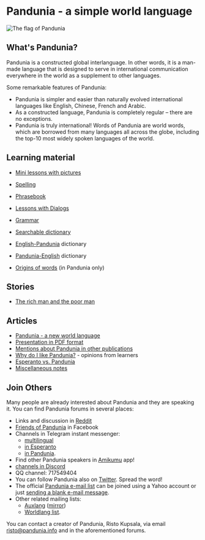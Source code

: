 Pandunia - a simple world language
==================================

![](http://www.pandunia.info/bandir/bandir.png "The flag of Pandunia")

## What's Pandunia?

Pandunia is a constructed global interlanguage. In other words, it is a
man-made language that is designed to serve in international communication
everywhere in the world as a supplement to other languages.

Some remarkable features of Pandunia:

- Pandunia is simpler and easier than naturally evolved international languages
  like English, Chinese, French and Arabic.
- As a constructed language, Pandunia is completely regular – there are no
  exceptions.
- Pandunia is truly international! Words of Pandunia are world words, which are
  borrowed from many languages all across the globe, including the top-10 most
  widely spoken languages of the world.

## Learning material

- [Mini lessons with pictures](http://www.pandunia.info/pandunia/mini_darse.html)
- [Spelling](abc.md)
- [Phrasebook](fraze.md)
- [Lessons with Dialogs](darse.md)
- [Grammar](kanun.md)

- [Searchable dictionary](tiddly.html)
- [English-Pandunia](engli-pandunia.md) dictionary
- [Pandunia-English](pandunia-engli.md) dictionary
- [Origins of words](../pandunia/loge_asle.md) (in Pandunia only)

## Stories

- [The rich man and the poor man](rici_man_i_miskin_man.md)

## Articles

- [Pandunia - a new world language](dunia_bax.md)
- [Presentation in PDF format](Pandunia-presentation.pdf)
- [Mentions about Pandunia in other publications](makal_tema_pandunia.md)
- [Why do I like Pandunia?](http://www.pandunia.info/makal/Why_do_I_like_Pandunia.pdf) - opinions from learners
- [Esperanto vs. Pandunia](esperanti_i_pandunia.md)
- [Miscellaneous notes](note.md)

## Join Others

Many people are already interested about Pandunia and they are speaking it. You can find Pandunia forums in several places:

- Links and discussion in [Reddit](https://www.reddit.com/r/pandunia/)
- [Friends of Pandunia](http://www.facebook.com/groups/pandunia) in Facebook
- Channels in Telegram instant messenger:
    * [multilingual](https://t.me/joinchat/AAAAAEPVsifmS6xRLAlxVA)
    * [in Esperanto](https://pandunia.telegramo.org/)
    * [in Pandunia](https://t.me/joinchat/AAAAAENlKqzlMtGkrmf5rg).
- Find other Pandunia speakers in [Amikumu](https://amikumu.com/) app!
- [channels in Discord](https://discord.gg/FWavWeG)
- QQ channel: 717549404
- You can follow Pandunia also on [Twitter](https://twitter.com/pandunia_).
  Spread the word!
- The official [Pandunia e-mail
  list](https://groups.yahoo.com/neo/groups/pandunia/info) can be joined using
  a Yahoo account or just [sending a blank e-mail
  message](mailto:pandunia-subscribe@yahoogroups.com).
- Other related mailing lists:
    * [Auxlang](https://listserv.brown.edu/archives/auxlang.html)
      ([mirror](https://groups.yahoo.com/neo/groups/Auxlang/info))
    * [Worldlang list](https://groups.yahoo.com/neo/groups/Worldlanglist/info).

You can contact a creator of Pandunia, Risto Kupsala, via email
[risto@pandunia.info](mailto:risto@pandunia.info) and in the aforementioned
forums.
